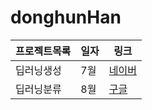 # donghunHan
 
프로젝트목록| 일자 | 링크
------------|------|-----
딥러닝생성   |7월   | [네이버](www.naver.com)
딥러닝분류   |8월   | [구글](www.google.com)
